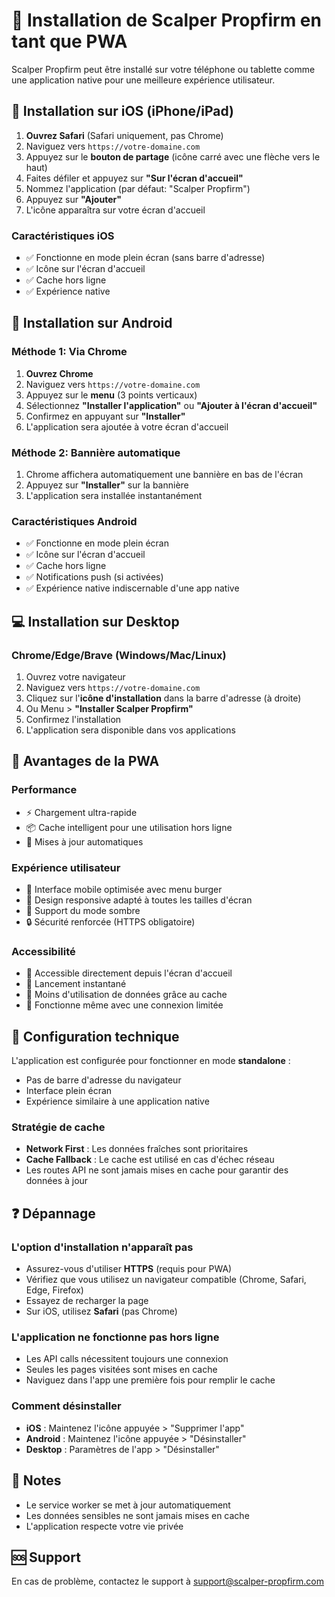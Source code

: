 # 📱 Installation de Scalper Propfirm en tant que PWA

Scalper Propfirm peut être installé sur votre téléphone ou tablette comme une application native pour une meilleure expérience utilisateur.

## 📲 Installation sur iOS (iPhone/iPad)

1. **Ouvrez Safari** (Safari uniquement, pas Chrome)
2. Naviguez vers `https://votre-domaine.com`
3. Appuyez sur le **bouton de partage** (icône carré avec une flèche vers le haut)
4. Faites défiler et appuyez sur **"Sur l'écran d'accueil"**
5. Nommez l'application (par défaut: "Scalper Propfirm")
6. Appuyez sur **"Ajouter"**
7. L'icône apparaîtra sur votre écran d'accueil

### Caractéristiques iOS
- ✅ Fonctionne en mode plein écran (sans barre d'adresse)
- ✅ Icône sur l'écran d'accueil
- ✅ Cache hors ligne
- ✅ Expérience native

## 🤖 Installation sur Android

### Méthode 1: Via Chrome
1. **Ouvrez Chrome**
2. Naviguez vers `https://votre-domaine.com`
3. Appuyez sur le **menu** (3 points verticaux)
4. Sélectionnez **"Installer l'application"** ou **"Ajouter à l'écran d'accueil"**
5. Confirmez en appuyant sur **"Installer"**
6. L'application sera ajoutée à votre écran d'accueil

### Méthode 2: Bannière automatique
1. Chrome affichera automatiquement une bannière en bas de l'écran
2. Appuyez sur **"Installer"** sur la bannière
3. L'application sera installée instantanément

### Caractéristiques Android
- ✅ Fonctionne en mode plein écran
- ✅ Icône sur l'écran d'accueil
- ✅ Cache hors ligne
- ✅ Notifications push (si activées)
- ✅ Expérience native indiscernable d'une app native

## 💻 Installation sur Desktop

### Chrome/Edge/Brave (Windows/Mac/Linux)
1. Ouvrez votre navigateur
2. Naviguez vers `https://votre-domaine.com`
3. Cliquez sur l'**icône d'installation** dans la barre d'adresse (à droite)
4. Ou Menu > **"Installer Scalper Propfirm"**
5. Confirmez l'installation
6. L'application sera disponible dans vos applications

## 🌟 Avantages de la PWA

### Performance
- ⚡ Chargement ultra-rapide
- 📦 Cache intelligent pour une utilisation hors ligne
- 🔄 Mises à jour automatiques

### Expérience utilisateur
- 📱 Interface mobile optimisée avec menu burger
- 🎨 Design responsive adapté à toutes les tailles d'écran
- 🌙 Support du mode sombre
- 🔒 Sécurité renforcée (HTTPS obligatoire)

### Accessibilité
- 📲 Accessible directement depuis l'écran d'accueil
- 🚀 Lancement instantané
- 💾 Moins d'utilisation de données grâce au cache
- 🔌 Fonctionne même avec une connexion limitée

## 🔧 Configuration technique

L'application est configurée pour fonctionner en mode **standalone** :
- Pas de barre d'adresse du navigateur
- Interface plein écran
- Expérience similaire à une application native

### Stratégie de cache
- **Network First** : Les données fraîches sont prioritaires
- **Cache Fallback** : Le cache est utilisé en cas d'échec réseau
- Les routes API ne sont jamais mises en cache pour garantir des données à jour

## ❓ Dépannage

### L'option d'installation n'apparaît pas
- Assurez-vous d'utiliser **HTTPS** (requis pour PWA)
- Vérifiez que vous utilisez un navigateur compatible (Chrome, Safari, Edge, Firefox)
- Essayez de recharger la page
- Sur iOS, utilisez **Safari** (pas Chrome)

### L'application ne fonctionne pas hors ligne
- Les API calls nécessitent toujours une connexion
- Seules les pages visitées sont mises en cache
- Naviguez dans l'app une première fois pour remplir le cache

### Comment désinstaller
- **iOS** : Maintenez l'icône appuyée > "Supprimer l'app"
- **Android** : Maintenez l'icône appuyée > "Désinstaller"
- **Desktop** : Paramètres de l'app > "Désinstaller"

## 📝 Notes

- Le service worker se met à jour automatiquement
- Les données sensibles ne sont jamais mises en cache
- L'application respecte votre vie privée

## 🆘 Support

En cas de problème, contactez le support à [support@scalper-propfirm.com](mailto:support@scalper-propfirm.com)

